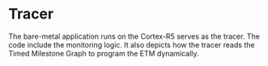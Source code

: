 # Tracer

The bare-metal application runs on the Cortex-R5 serves as the tracer. The code include the monitoring logic. It also depicts how the tracer reads the Timed Milestone Graph to program the ETM dynamically. 

